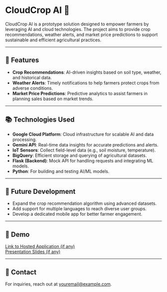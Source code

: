 # CloudCrop AI 🌱

CloudCrop AI is a prototype solution designed to empower farmers by leveraging AI and cloud technologies. The project aims to provide crop recommendations, weather alerts, and market price predictions to support sustainable and efficient agricultural practices.

---

## 🚀 Features
- **Crop Recommendations**: AI-driven insights based on soil type, weather, and historical data.
- **Weather Alerts**: Timely notifications to help farmers protect crops from adverse conditions.
- **Market Price Predictions**: Predictive analytics to assist farmers in planning sales based on market trends.

---

## 📚 Technologies Used
- **Google Cloud Platform**: Cloud infrastructure for scalable AI and data processing.
- **Gemini API**: Real-time data insights for accurate predictions and alerts.
- **IoT Sensors**: Collect field-level data (e.g., soil moisture, temperature).
- **BigQuery**: Efficient storage and querying of agricultural datasets.
- **Flask (Backend)**: Mock API for handling requests and integrating ML models.
- **Python**: For building and testing AI/ML models.

---

## 🌟 Future Development
- Expand the crop recommendation algorithm using advanced datasets.
- Add support for multiple languages to reach diverse user groups.
- Develop a dedicated mobile app for better farmer engagement.

---

## 🔗 Demo
[Link to Hosted Application (if any)](https://your-app-link.com)  
[Presentation Slides (if any)](https://slides-link.com)

---

## 📧 Contact
For inquiries, reach out at [youremail@example.com](mailto:youremail@example.com).

